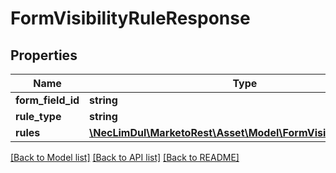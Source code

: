 # FormVisibilityRuleResponse

## Properties

Name | Type | Description | Notes
------------ | ------------- | ------------- | -------------
**form_field_id** | **string** |  | [optional]
**rule_type** | **string** |  | [optional]
**rules** | [**\NecLimDul\MarketoRest\Asset\Model\FormVisibilityRuleDTO[]**](FormVisibilityRuleDTO.md) |  | [optional]

[[Back to Model list]](../../README.md#models) [[Back to API list]](../../README.md#endpoints) [[Back to README]](../../README.md)
